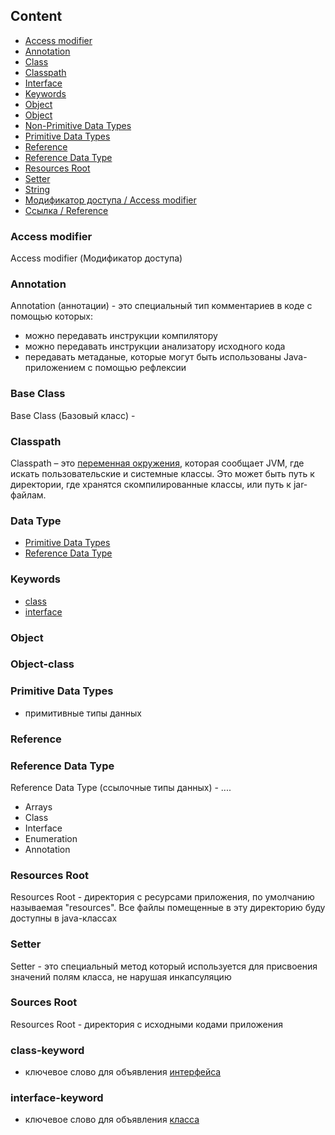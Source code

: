 ## Content

* [Access modifier](#access-modifier)
* [Annotation](#annotation)
* [Class](java/Class.md)
* [Classpath](#classpath)
* [Interface](java/Interface.md)
* [Keywords](#keywords)
* [Object](#object)
* [Object](#object-class)
* [Non-Primitive Data Types](#reference-data-type)
* [Primitive Data Types](#primitive-data-types)
* [Reference](#reference)
* [Reference Data Type](#reference-data-type)
* [Resources Root](#resources-root)
* [Setter](#setter)
* [String](java/String.md)
* [Модификатор доступа / Access modifier](#access-modifier)
* [Ссылка / Reference](#reference)


### Access modifier
Access modifier (Модификатор доступа) 

### Annotation
Annotation (аннотации) - это специальный тип комментариев в коде с помощью которых:
* можно передавать инструкции компилятору
* можно передавать инструкции анализатору исходного кода
* передавать метаданые, которые могут быть использованы Java-приложением с помощью рефлексии

### Base Class
Base Class (Базовый класс) -

### Classpath
Classpath – это [переменная окружения](index.md#environment-variable), которая сообщает JVM, где искать пользовательские и системные классы. Это может быть путь к директории, где хранятся скомпилированные классы, или путь к jar-файлам.

### Data Type
* [Primitive Data Types](#primitive-data-types)
* [Reference Data Type](#reference-data-type)

### Keywords
* [class](#class-keyword)
* [interface](#interface-keyword)

### Object

### Object-class

### Primitive Data Types
- примитивные типы данных

### Reference

### Reference Data Type
Reference Data Type (ссылочные типы данных) - ....
* Arrays
* Class
* Interface
* Enumeration
* Annotation

### Resources Root
Resources Root - директория с ресурсами приложения, по умолчанию называемая "resources". Все файлы помещенные в эту директорию буду доступны в java-классах

### Setter
Setter - это специальный метод который используется для присвоения значений полям класса, не нарушая инкапсуляцию

### Sources Root
Resources Root - директория с исходными кодами приложения


### class-keyword
- ключевое слово для объявления [интерфейса](java/Interface.md)

### interface-keyword
- ключевое слово для объявления [класса](java/Class.md)
